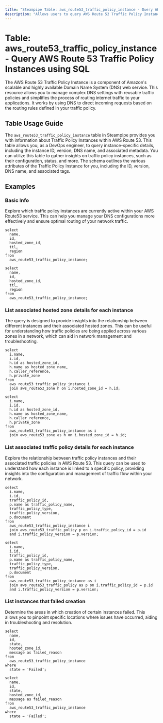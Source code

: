 ```yaml
---
title: "Steampipe Table: aws_route53_traffic_policy_instance - Query AWS Route 53 Traffic Policy Instances using SQL"
description: "Allows users to query AWS Route 53 Traffic Policy Instances, providing detailed information about each instance such as the ID, version, DNS name, and more. This table is useful for gaining insights into the configuration and status of traffic policy instances."
---
```


# Table: aws_route53_traffic_policy_instance - Query AWS Route 53 Traffic Policy Instances using SQL

The AWS Route 53 Traffic Policy Instance is a component of Amazon's scalable and highly available Domain Name System (DNS) web service. This resource allows you to manage complex DNS settings with reusable traffic policies and simplifies the process of routing internet traffic to your applications. It works by using DNS to direct incoming requests based on the routing rules defined in your traffic policy.

## Table Usage Guide

The `aws_route53_traffic_policy_instance` table in Steampipe provides you with information about Traffic Policy Instances within AWS Route 53. This table allows you, as a DevOps engineer, to query instance-specific details, including the instance ID, version, DNS name, and associated metadata. You can utilize this table to gather insights on traffic policy instances, such as their configuration, status, and more. The schema outlines the various attributes of the Traffic Policy Instance for you, including the ID, version, DNS name, and associated tags.

## Examples

### Basic Info
Explore which traffic policy instances are currently active within your AWS Route53 service. This can help you manage your DNS configurations more effectively and ensure optimal routing of your network traffic.

```sql+postgres
select
  name,
  id,
  hosted_zone_id,
  ttl,
  region
from 
  aws_route53_traffic_policy_instance;
```

```sql+sqlite
select
  name,
  id,
  hosted_zone_id,
  ttl,
  region
from 
  aws_route53_traffic_policy_instance;
```

### List associated hosted zone details for each instance
The query is designed to provide insights into the relationship between different instances and their associated hosted zones. This can be useful for understanding how traffic policies are being applied across various zones in a network, which can aid in network management and troubleshooting.

```sql+postgres
select 
  i.name,
  i.id,
  h.id as hosted_zone_id,
  h.name as hosted_zone_name,
  h.caller_reference,
  h.private_zone
from 
  aws_route53_traffic_policy_instance i
  join aws_route53_zone h on i.hosted_zone_id = h.id;
```

```sql+sqlite
select 
  i.name,
  i.id,
  h.id as hosted_zone_id,
  h.name as hosted_zone_name,
  h.caller_reference,
  h.private_zone
from 
  aws_route53_traffic_policy_instance as i
  join aws_route53_zone as h on i.hosted_zone_id = h.id;
```

### List associated traffic policy details for each instance
Explore the relationship between traffic policy instances and their associated traffic policies in AWS Route 53. This query can be used to understand how each instance is linked to a specific policy, providing insights into the configuration and management of traffic flow within your network.

```sql+postgres
select 
  i.name,
  i.id,
  traffic_policy_id,
  p.name as traffic_policy_name,
  traffic_policy_type,
  traffic_policy_version,
  p.document
from 
  aws_route53_traffic_policy_instance i
  join aws_route53_traffic_policy p on i.traffic_policy_id = p.id 
  and i.traffic_policy_version = p.version;
```

```sql+sqlite
select 
  i.name,
  i.id,
  traffic_policy_id,
  p.name as traffic_policy_name,
  traffic_policy_type,
  traffic_policy_version,
  p.document
from 
  aws_route53_traffic_policy_instance as i
  join aws_route53_traffic_policy as p on i.traffic_policy_id = p.id 
  and i.traffic_policy_version = p.version;
```

### List instances that failed creation
Determine the areas in which creation of certain instances failed. This allows you to pinpoint specific locations where issues have occurred, aiding in troubleshooting and resolution.

```sql+postgres
select
  name,
  id,
  state,
  hosted_zone_id,
  message as failed_reason
from 
  aws_route53_traffic_policy_instance
where
  state = 'Failed';
```

```sql+sqlite
select
  name,
  id,
  state,
  hosted_zone_id,
  message as failed_reason
from 
  aws_route53_traffic_policy_instance
where
  state = 'Failed';
```